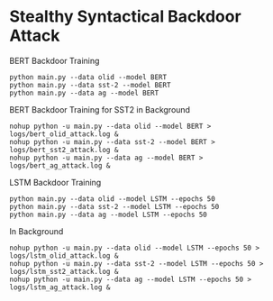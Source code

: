 # Stealthy Syntactical Backdoor Attack

BERT Backdoor Training
```
python main.py --data olid --model BERT
python main.py --data sst-2 --model BERT
python main.py --data ag --model BERT

```

BERT Backdoor Training for SST2 in Background
```
nohup python -u main.py --data olid --model BERT > logs/bert_olid_attack.log &
nohup python -u main.py --data sst-2 --model BERT > logs/bert_sst2_attack.log &
nohup python -u main.py --data ag --model BERT > logs/bert_ag_attack.log &
```

LSTM Backdoor Training
```
python main.py --data olid --model LSTM --epochs 50
python main.py --data sst-2 --model LSTM --epochs 50
python main.py --data ag --model LSTM --epochs 50
```

In Background
```
nohup python -u main.py --data olid --model LSTM --epochs 50 > logs/lstm_olid_attack.log &
nohup python -u main.py --data sst-2 --model LSTM --epochs 50 > logs/lstm_sst2_attack.log &
nohup python -u main.py --data ag --model LSTM --epochs 50 > logs/lstm_ag_attack.log &
```




